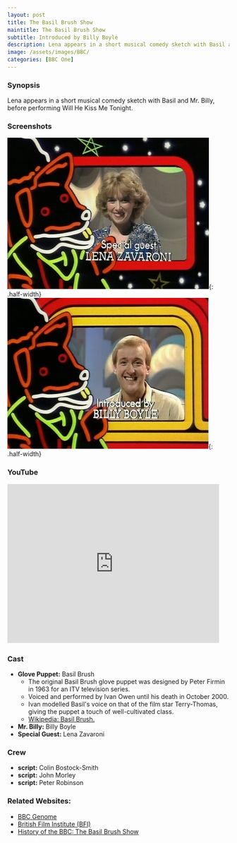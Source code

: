 ```yaml
---
layout: post
title: The Basil Brush Show
maintitle: The Basil Brush Show
subtitle: Introduced by Billy Boyle
description: Lena appears in a short musical comedy sketch with Basil and Billy Boyle, before performing Will He Kiss Me Tonight.
image: /assets/images/BBC/
categories: [BBC One]
---
```


### Synopsis
Lena appears in a short musical comedy sketch with Basil and Mr. Billy, before performing Will He Kiss Me Tonight.

### Screenshots
![](/assets/images/BBC/1980-12-13-the-basil-brush-show-lena-zavaroni.png){: .half-width}
![](/assets/images/BBC/1980-12-13-the-basil-brush-show-billy-boyle.png){: .half-width}

### YouTube
<div class="responsive-video">
<iframe width="480px" height="360px" src="https://www.youtube.com/embed/CUPiw7fBoE4?rel=0&showinfo=1" frameborder="0" allowfullscreen=""></iframe>
</div>

### Cast
* **Glove Puppet:** Basil Brush
   * The original Basil Brush glove puppet was designed by Peter Firmin in 1963 for an ITV television series.
   * Voiced and performed by Ivan Owen until his death in October 2000.
   * Ivan modelled Basil's voice on that of the film star Terry-Thomas, giving the puppet a touch of well-cultivated class.
   * [Wikipedia: Basil Brush.](https://en.wikipedia.org/wiki/Basil_Brush)
* **Mr. Billy:** Billy Boyle
* **Special Guest:** Lena Zavaroni

### Crew
* **script:** Colin Bostock-Smith
* **script:** John Morley
* **script:** Peter Robinson

### Related Websites:
* [BBC Genome](http://genome.ch.bbc.co.uk/bda3587630d6477db469091a6530c72f)
* [British Film Institute (BFI)](http://www.bfi.org.uk/films-tv-people/4ce2b83ee584f)
* [History of the BBC: The Basil Brush Show](https://www.bbc.co.uk/programmes/p01bc8tb)
